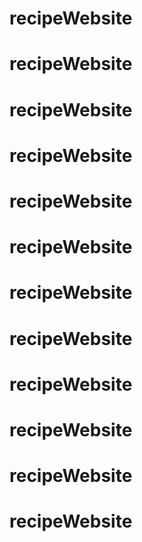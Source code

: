 # recipeWebsite
# recipeWebsite
# recipeWebsite
# recipeWebsite
# recipeWebsite
# recipeWebsite
# recipeWebsite
# recipeWebsite
# recipeWebsite
# recipeWebsite
# recipeWebsite
# recipeWebsite
